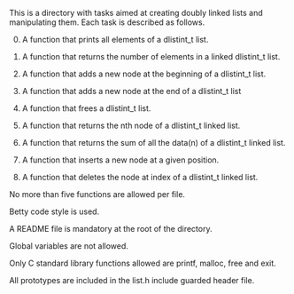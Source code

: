 This is a directory with tasks aimed at creating doubly linked lists and manipulating them. Each task is described as follows.

0. A function that prints all elements of a dlistint_t list.

1. A function that returns the number of elements in a linked dlistint_t list.

2. A function that adds a new node at the beginning of a dlistint_t list.

3. A function that adds a new node at the end of a dlistint_t list

4. A function that frees a dlistint_t list.

5. A function that returns the nth node of a dlistint_t linked list.

6. A function that returns the sum of all the data(n) of a dlistint_t linked list.

7. A function that inserts a new node at a given position.

8. A function that deletes the node at index of a dlistint_t linked list.

No more than five functions are allowed per file.

Betty code style is used.

A README file is mandatory at the root of the directory.

Global variables are not allowed.

Only C standard library functions allowed are printf, malloc, free and exit.

All prototypes are included in the list.h include guarded header file.
